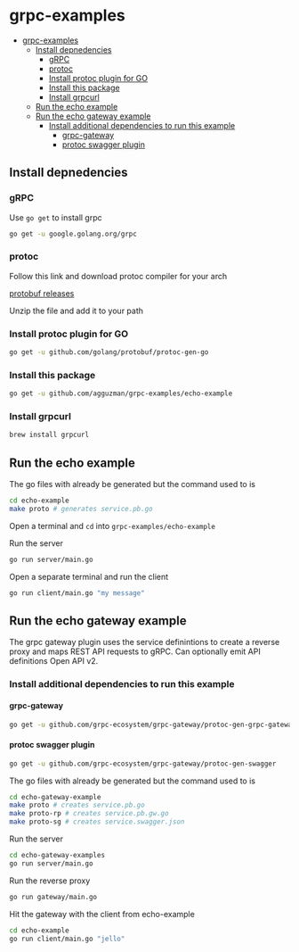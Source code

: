 # grpc-examples

- [grpc-examples](#grpc-examples)
  - [Install depnedencies](#install-depnedencies)
    - [gRPC](#grpc)
    - [protoc](#protoc)
    - [Install protoc plugin for GO](#install-protoc-plugin-for-go)
    - [Install this package](#install-this-package)
    - [Install grpcurl](#install-grpcurl)
  - [Run the echo example](#run-the-echo-example)
  - [Run the echo gateway example](#run-the-echo-gateway-example)
    - [Install additional dependencies to run this example](#install-additional-dependencies-to-run-this-example)
      - [grpc-gateway](#grpc-gateway)
      - [protoc swagger plugin](#protoc-swagger-plugin)

## Install depnedencies

### gRPC

Use `go get` to install grpc

```bash
go get -u google.golang.org/grpc
```

### protoc

Follow this link and download protoc compiler for your arch

[protobuf releases](https://github.com/google/protobuf/releases)

Unzip the file and add it to your path

### Install protoc plugin for GO

```bash
go get -u github.com/golang/protobuf/protoc-gen-go
```

### Install this package

```bash
go get -u github.com/agguzman/grpc-examples/echo-example
```

### Install grpcurl

```bash
brew install grpcurl
```

## Run the echo example

The go files with already be generated but the command used to is

```bash
cd echo-example
make proto # generates service.pb.go
```

Open a terminal and `cd` into `grpc-examples/echo-example`

Run the server

```bash
go run server/main.go
```

Open a separate terminal and run the client

```bash
go run client/main.go "my message"
```

## Run the echo gateway example

The grpc gateway plugin uses the service definintions to create a reverse proxy and maps REST API requests to gRPC. Can optionally emit API definitions Open API v2.

### Install additional dependencies to run this example

#### grpc-gateway

```bash
go get -u github.com/grpc-ecosystem/grpc-gateway/protoc-gen-grpc-gateway
```

#### protoc swagger plugin

```bash
go get -u github.com/grpc-ecosystem/grpc-gateway/protoc-gen-swagger
```

The go files with already be generated but the command used to is

```bash
cd echo-gateway-example
make proto # creates service.pb.go
make proto-rp # creates service.pb.gw.go
make proto-sg # creates service.swagger.json
```

Run the server

```bash
cd echo-gateway-examples
go run server/main.go
```

Run the reverse proxy

```bash
go run gateway/main.go
```

Hit the gateway with the client from echo-example

```bash
cd echo-example
go run client/main.go "jello"
```